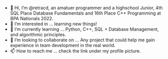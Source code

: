 - 👋 Hi, I’m @retracd, an amatuer programmer and a highschool Junior, 4th SQL Place Database Fundamentals and 16th Place C++ Programming at BPA Nationals 2022.
- 👀 I’m interested in ... learning new things!
- 🌱 I’m currently learning ... Python, C++, SQL + Database Management, and algorithmic principles.
- 💞️ I’m looking to collaborate on ... Any project that could help me gain experience in team development in the real world.
- 📫 How to reach me ... check the link under my profile picture. 

<!---
retracd/retracd is a ✨ special ✨ repository because its `README.md` (this file) appears on your GitHub profile.
You can click the Preview link to take a look at your changes.
--->
